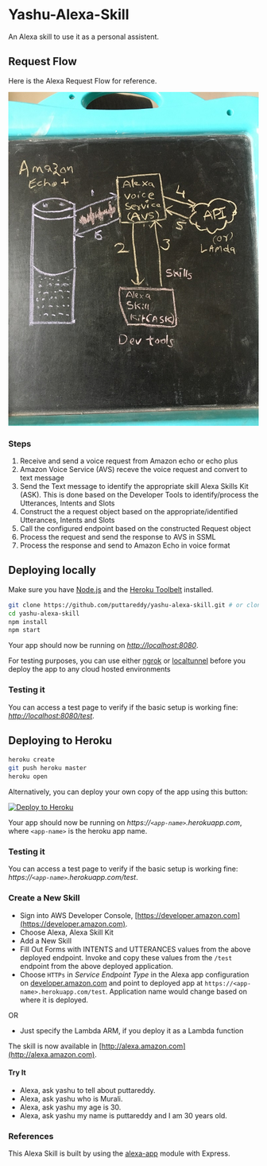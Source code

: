 # Yashu-Alexa-Skill

An Alexa skill to use it as a personal assistent.

## Request Flow
Here is the Alexa Request Flow for reference.

 ![Request Flow](./alexa-request-flow.JPG) 

### Steps

1. Receive and send a voice request from Amazon echo or echo plus
2. Amazon Voice Service (AVS) receve the voice request and convert to text message
3. Send the Text message to identify the appropriate skill Alexa Skills Kit (ASK). This is done based on the Developer Tools to identify/process the Utterances, Intents and Slots
4. Construct the a request object based on the appropriate/identified Utterances, Intents and Slots 
5. Call the configured endpoint based on the constructed Request object
6. Process the request and send the response to AVS in SSML
7. Process the response and send to Amazon Echo in voice format

## Deploying locally

Make sure you have [Node.js](http://nodejs.org/) and the [Heroku Toolbelt](https://toolbelt.heroku.com/) installed.

```sh
git clone https://github.com/puttareddy/yashu-alexa-skill.git # or clone your own fork
cd yashu-alexa-skill
npm install
npm start
```

Your app should now be running on *[http://localhost:8080](http://localhost:8080)*.

For testing purposes, you can use either [ngrok](https://ngrok.com/download) or [localtunnel](https://github.com/alexa-js/alexa-home-server) before you deploy the app to any cloud hosted environments

### Testing it

You can access a test page to verify if the basic setup is working fine: *[http://localhost:8080/test](http://localhost:8080/test)*.

## Deploying to Heroku

```sh
heroku create
git push heroku master
heroku open
```

Alternatively, you can deploy your own copy of the app using this button:

[![Deploy to Heroku](https://www.herokucdn.com/deploy/button.png)](https://heroku.com/deploy?template=https://github.com/alexa-js/alexa-app-example)

Your app should now be running on *https://`<app-name>`.herokuapp.com*, where `<app-name>` is the heroku app name.

### Testing it

You can access a test page to verify if the basic setup is working fine: *https://`<app-name>`.herokuapp.com/test*.

### Create a New Skill

* Sign into AWS Developer Console, [https://developer.amazon.com](https://developer.amazon.com).
* Choose Alexa, Alexa Skill Kit
* Add a New Skill
* Fill Out Forms with INTENTS and UTTERANCES values from the above deployed endpoint. Invoke and copy these values from the ```/test``` endpoint from the above deployed application.
* Choose `HTTPs` in _Service Endpoint Type_ in the Alexa app configuration on [developer.amazon.com](https://developer.amazon.com) and point to deployed app at `https://<app-name>.herokuapp.com/test`. Application name would change based on where it is deployed.

OR 
* Just specify the Lambda ARM, if you deploy it as a Lambda function

The skill is now available in [http://alexa.amazon.com](http://alexa.amazon.com).

#### Try It

* Alexa, ask yashu to tell about puttareddy.
* Alexa, ask yashu who is Murali.
* Alexa, ask yashu my age is 30.
* Alexa, ask yashu my name is puttareddy and I am 30 years old. 


### References

This Alexa Skill is built by using the [alexa-app](https://github.com/alexa-js/alexa-app) module with Express.